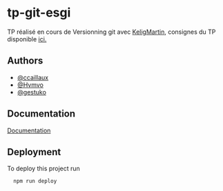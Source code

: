 
# tp-git-esgi

TP réalisé en cours de Versionning git avec [KeligMartin](https://gist.github.com/KeligMartin), consignes du TP disponible [ici.](https://gist.github.com/KeligMartin/d433c06818b4acdd5ea7187972d5237e) 


## Authors

- [@ccaillaux](https://github.com/ccaillaux)
- [@Hvmvo](https://github.com/Hvmvo)
- [@gestuko](https://github.com/gestuko)



## Documentation

[Documentation](https://linktodocumentation)


## Deployment

To deploy this project run

```bash
  npm run deploy
```

